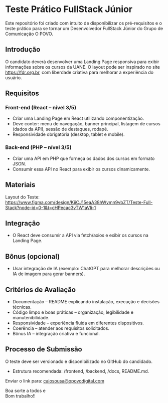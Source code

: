 # Teste Prático FullStack Júnior
Este repositório foi criado com intuito de disponibilizar os pré-requisitos e o teste prático para se tornar um Desenvolvedor FullStack Júnior do Grupo de Comunicação O POVO.  

## Introdução

O candidato deverá desenvolver uma Landing Page responsiva para exibir informações sobre os cursos da UANE. O layout pode ser inspirado no site https://fdr.org.br, com liberdade criativa para melhorar a experiência do usuário.

## Requisitos

### Front-end (React – nível 3/5)

  - Criar uma Landing Page em React utilizando componentização.
  - Deve conter: menu de navegação, banner principal, listagem de cursos (dados da API), sessão de destaques, rodapé.
  - Responsividade obrigatória (desktop, tablet e mobile).

### Back-end (PHP – nível 3/5)

- Criar uma API em PHP que forneça os dados dos cursos em formato JSON.
- Consumir essa API no React para exibir os cursos dinamicamente.

## Materiais

Layout do Teste: https://www.figma.com/design/KiiCJ15eaA38hWymn9vbZT/Teste-Full-Stack?node-id=0-1&t=cHPecac3vTW1aVli-1

## Integração

- O React deve consumir a API via fetch/axios e exibir os cursos na Landing Page.

## Bônus (opcional)

- Usar integração de IA (exemplo: ChatGPT para melhorar descrições ou IA de imagem para gerar banners).

## Critérios de Avaliação

- Documentação – README explicando instalação, execução e decisões técnicas.
- Código limpo e boas práticas – organização, legibilidade e manutenibilidade.
- Responsividade – experiência fluida em diferentes dispositivos.
- Coerência – atender aos requisitos solicitados.
- Bônus IA – integração criativa e funcional.

## Processo de Submissão

O teste deve ser versionado e disponibilizado no GitHub do candidado.<br />

- Estrutura recomendada: /frontend, /backend, /docs, README.md.

Enviar o link para: caiosousa@opovodigital.com<br />

Boa sorte a todos e<br />
Bom trabalho!!